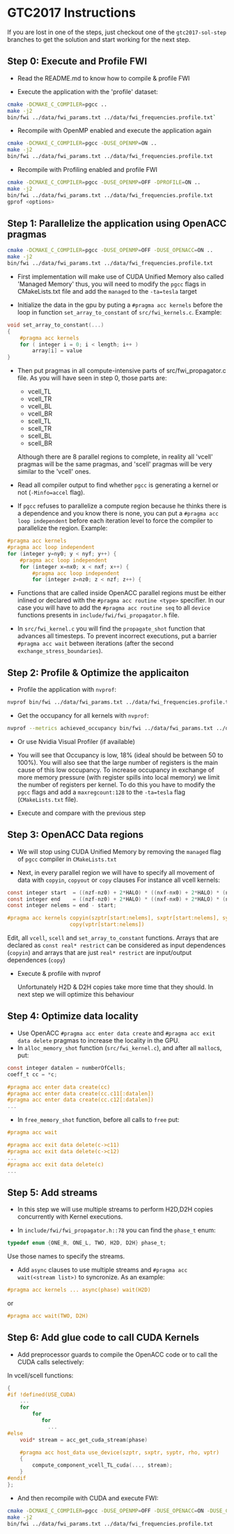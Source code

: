 # GTC2017 Instructions

If you are lost in one of the steps, just checkout one of the `gtc2017-sol-step` branches to get the solution and start working for the next step.

## Step 0: Execute and Profile FWI
- Read the README.md to know how to compile & profile FWI

- Execute the application with the 'profile' dataset:

```bash
cmake -DCMAKE_C_COMPILER=pgcc ..
make -j2
bin/fwi ../data/fwi_params.txt ../data/fwi_frequencies.profile.txt`
```

- Recompile with OpenMP enabled and execute the application again

```bash
cmake -DCMAKE_C_COMPILER=pgcc -DUSE_OPENMP=ON ..
make -j2
bin/fwi ../data/fwi_params.txt ../data/fwi_frequencies.profile.txt
```

- Recompile with Profiling enabled and profile FWI

```bash
cmake -DCMAKE_C_COMPILER=pgcc -DUSE_OPENMP=OFF -DPROFILE=ON ..
make -j2
bin/fwi ../data/fwi_params.txt ../data/fwi_frequencies.profile.txt
gprof <options>
```

## Step 1: Parallelize the application using OpenACC pragmas

```bash
cmake -DCMAKE_C_COMPILER=pgcc -DUSE_OPENMP=OFF -DUSE_OPENACC=ON ..
make -j2
bin/fwi ../data/fwi_params.txt ../data/fwi_frequencies.profile.txt
```

- First implementation will make use of CUDA Unified Memory also called 'Managed Memory' thus, you will need to modify the `pgcc` flags in CMakeLists.txt file and add the `managed` to the `-ta=tesla` target

- Initialize the data in the gpu by puting a `#pragma acc kernels` before the loop in function `set_array_to_constant` of `src/fwi_kernels.c`. Example:

```c
void set_array_to_constant(...)
{
    #pragma acc kernels
    for ( integer i = 0; i < length; i++ )
        array[i] = value
}
```

- Then put pragmas in all compute-intensive parts of src/fwi_propagator.c file.
  As you will have seen in step 0, those parts are:
   - vcell_TL
   - vcell_TR
   - vcell_BL
   - vcell_BR
   - scell_TL
   - scell_TR
   - scell_BL
   - scell_BR

  Although there are 8 parallel regions to complete, in reality all 'vcell' pragmas will be the same pragmas, and 'scell' pragmas will be very similar to the 'vcell' ones.

- Read all compiler output to find whether `pgcc` is generating a kernel or not (`-Minfo=accel` flag).

- If `pgcc` refuses to parallelize a compute region because he thinks there is a dependence and you know there is none, you can put a `#pragma acc loop independent` before each iteration level to force the compiler to parallelize the region. Example:

```c
#pragma acc kernels
#pragma acc loop independent
for (integer y=ny0; y < nyf; y++) {
    #pragma acc loop independent
    for (integer x=nx0; x < nxf; x++) {
        #pragma acc loop independent
        for (integer z=nz0; z < nzf; z++) {
```

- Functions that are called inside OpenACC parallel regions must be either inlined or declared with the `#pragma acc routine <type>` specifier.
  In our case you will have to add the `#pragma acc routine seq` to all `device` functions presents in `include/fwi/fwi_propagator.h` file.

- In `src/fwi_kernel.c` you will find the `propagate_shot` function that advances all timesteps.
  To prevent incorrect executions, put a barrier `#pragma acc wait` between iterations (after the second `exchange_stress_boundaries`).

## Step 2: Profile & Optimize the applicaiton

- Profile the application with `nvprof`:

```bash
nvprof bin/fwi ../data/fwi_params.txt ../data/fwi_frequencies.profile.txt
```
- Get the occupancy for all kernels with `nvprof`:
```bash
nvprof --metrics achieved_occupancy bin/fwi ../data/fwi_params.txt ../data/fwi_frequencies.profile.txt
```

- Or use Nvidia Visual Profiler (if available)

- You will see that Occupancy is low, 18% (ideal should be between 50 to 100%).
  You will also see that the large number of registers is the main cause of this low occupancy.
  To increase occupancy in exchange of more memory pressure (with register spills into local memory) we limit the number of registers per kernel.
  To do this you have to modify the `pgcc` flags and add a `maxregcount:128` to the `-ta=tesla` flag (`CMakeLists.txt` file).

- Execute and compare with the previous step

## Step 3: OpenACC Data regions

- We will stop using CUDA Unified Memory by removing the `managed` flag of `pgcc` compiler in `CMakeLists.txt`

- Next, in every parallel region we will have to specify all movement of data with `copyin`, `copyout` or `copy` clauses
  For instance all vcell kernels:

```c
const integer start  = ((nzf-nz0) + 2*HALO) * ((nxf-nx0) + 2*HALO) * (ny0 - HALO);
const integer end    = ((nzf-nz0) + 2*HALO) * ((nxf-nx0) + 2*HALO) * (nyf + HALO);
const integer nelems = end - start;

#pragma acc kernels copyin(szptr[start:nelems], sxptr[start:nelems], syptr[start:nelems], rho[start:nelems]) \
                    copy(vptr[start:nelems])
```

  Edit, all `vcell`, `scell` and `set_array_to_constant` functions. Arrays that are declared as `const real* restrict` can be considered as input dependences (`copyin`) and arrays that are just `real* restrict` are input/output dependences (`copy`)

- Execute & profile with nvprof

  Unfortunately H2D & D2H copies take more time that they should. In next step we will optimize this behaviour

## Step 4: Optimize data locality

- Use OpenACC `#pragma acc enter data create` and `#pragma acc exit data delete` pragmas to increase the locality in the GPU.
- In `alloc_memory_shot` function (`src/fwi_kernel.c`), and after all `malloc`s, put:

```c
const integer datalen = numberOfCells;
coeff_t cc = *c;

#pragma acc enter data create(cc)
#pragma acc enter data create(cc.c11[:datalen])
#pragma acc enter data create(cc.c12[:datalen])
...
```

- In `free_memory_shot` function, before all calls to `free` put:

```c
#pragma acc wait

#pragma acc exit data delete(c->c11)
#pragma acc exit data delete(c->c12)
...
#pragma acc exit data delete(c)
...
```

## Step 5: Add streams

- In this step we will use multiple streams to perform H2D,D2H copies concurrently with Kernel executions.

- In `include/fwi/fwi_propagator.h::78` you can find the `phase_t` enum:
```c
typedef enum {ONE_R, ONE_L, TWO, H2D, D2H} phase_t;
```
  Use those names to specify the streams.

- Add `async` clauses to use multiple streams and `#pragma acc wait(<stream list>)` to syncronize.
As an example:
```c
#pragma acc kernels ... async(phase) wait(H2D)
```
  or
```c
#pragma acc wait(TWO, D2H)
```

## Step 6: Add glue code to call CUDA Kernels

- Add preprocessor guards to compile the OpenACC code or to call the CUDA calls selectively:

In vcell/scell functions:

```c
{
#if !defined(USE_CUDA)
    ...
    for
        for
           for
             ...
#else
    void* stream = acc_get_cuda_stream(phase)

    #pragma acc host_data use_device(szptr, sxptr, syptr, rho, vptr)
    {
        compute_component_vcell_TL_cuda(..., stream);
    }
#endif
};
```

- And then recompile with CUDA and execute FWI:

```bash
cmake -DCMAKE_C_COMPILER=pgcc -DUSE_OPENMP=OFF -DUSE_OPENACC=ON -DUSE_CUDA_KERNELS=ON ..
make -j2
bin/fwi ../data/fwi_params.txt ../data/fwi_frequencies.profile.txt
```



